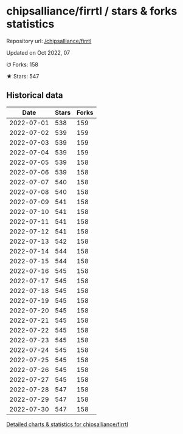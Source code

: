# chipsalliance/firrtl / stars & forks statistics

Repository url: [/chipsalliance/firrtl](https://github.com/chipsalliance/firrtl)

Updated on Oct 2022, 07

☋ Forks: 158

★ Stars: 547

## Historical data
| Date | Stars | Forks |
|------|-------|-------|
| 2022-07-01 | 538 | 159 | 
| 2022-07-02 | 539 | 159 | 
| 2022-07-03 | 539 | 159 | 
| 2022-07-04 | 539 | 159 | 
| 2022-07-05 | 539 | 158 | 
| 2022-07-06 | 539 | 158 | 
| 2022-07-07 | 540 | 158 | 
| 2022-07-08 | 540 | 158 | 
| 2022-07-09 | 541 | 158 | 
| 2022-07-10 | 541 | 158 | 
| 2022-07-11 | 541 | 158 | 
| 2022-07-12 | 541 | 158 | 
| 2022-07-13 | 542 | 158 | 
| 2022-07-14 | 544 | 158 | 
| 2022-07-15 | 544 | 158 | 
| 2022-07-16 | 545 | 158 | 
| 2022-07-17 | 545 | 158 | 
| 2022-07-18 | 545 | 158 | 
| 2022-07-19 | 545 | 158 | 
| 2022-07-20 | 545 | 158 | 
| 2022-07-21 | 545 | 158 | 
| 2022-07-22 | 545 | 158 | 
| 2022-07-23 | 545 | 158 | 
| 2022-07-24 | 545 | 158 | 
| 2022-07-25 | 545 | 158 | 
| 2022-07-26 | 545 | 158 | 
| 2022-07-27 | 545 | 158 | 
| 2022-07-28 | 547 | 158 | 
| 2022-07-29 | 547 | 158 | 
| 2022-07-30 | 547 | 158 | 


[Detailed charts & statistics for chipsalliance/firrtl](https://reviewgithub.com/rep/chipsalliance/firrtl)

